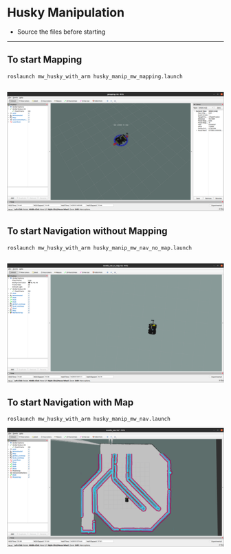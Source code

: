 # Husky Manipulation

* Source the files before starting
---
## To start Mapping
``` 
roslaunch mw_husky_with_arm husky_manip_mw_mapping.launch
```
![map](map.png)
---
## To start Navigation without Mapping
``` 
roslaunch mw_husky_with_arm husky_manip_mw_nav_no_map.launch
```
![na_no_map](nav_no_map.png)
---
## To start Navigation with Map
``` 
roslaunch mw_husky_with_arm husky_manip_mw_nav.launch
```
![nav](nav.png)